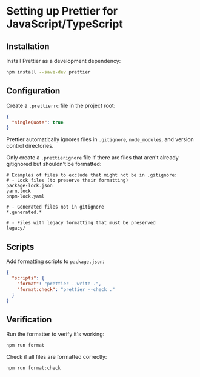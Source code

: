 # Setting up Prettier for JavaScript/TypeScript

## Installation

Install Prettier as a development dependency:

```bash
npm install --save-dev prettier
```

## Configuration

Create a `.prettierrc` file in the project root:

```json
{
  "singleQuote": true
}
```

Prettier automatically ignores files in `.gitignore`, `node_modules`, and version control directories.

Only create a `.prettierignore` file if there are files that aren't already gitignored but shouldn't be formatted:

```
# Examples of files to exclude that might not be in .gitignore:
# - Lock files (to preserve their formatting)
package-lock.json
yarn.lock
pnpm-lock.yaml

# - Generated files not in gitignore
*.generated.*

# - Files with legacy formatting that must be preserved
legacy/
```

## Scripts

Add formatting scripts to `package.json`:

```json
{
  "scripts": {
    "format": "prettier --write .",
    "format:check": "prettier --check ."
  }
}
```

## Verification

Run the formatter to verify it's working:

```bash
npm run format
```

Check if all files are formatted correctly:

```bash
npm run format:check
```